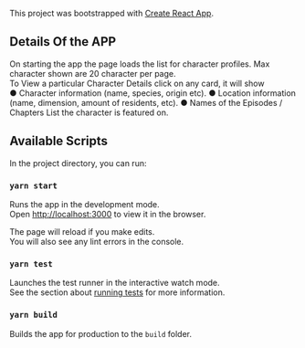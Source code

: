 This project was bootstrapped with [Create React App](https://github.com/facebook/create-react-app).

## Details Of the APP
On starting the app the page loads the list for character profiles. Max character shown are 20 character per page.<br/>
To View a particular Character Details click on any card, it will show <br/>
● Character information (name, species, origin etc). 
● Location information (name, dimension, amount of residents, etc).
● Names of the Episodes / Chapters List the character is featured on.

## Available Scripts

In the project directory, you can run:

### `yarn start`

Runs the app in the development mode.<br />
Open [http://localhost:3000](http://localhost:3000) to view it in the browser.

The page will reload if you make edits.<br />
You will also see any lint errors in the console.

### `yarn test`

Launches the test runner in the interactive watch mode.<br />
See the section about [running tests](https://facebook.github.io/create-react-app/docs/running-tests) for more information.

### `yarn build`

Builds the app for production to the `build` folder.<br />


